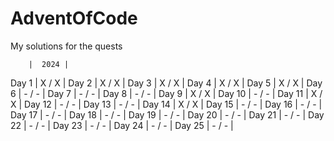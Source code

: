 # AdventOfCode

My solutions for the quests

		|  2024 |
Day	 1	| X / X |
Day	 2	| X / X |
Day	 3	| X / X |
Day	 4	| X / X |
Day	 5	| X / X |
Day	 6	| - / - |
Day	 7	| - / - |
Day	 8	| - / - |
Day	 9	| X / X |
Day	10	| - / - |
Day	11	| X / X |
Day	12	| - / - |
Day	13	| - / - |
Day	14	| X / X |
Day	15	| - / - |
Day	16	| - / - |
Day	17	| - / - |
Day	18	| - / - |
Day	19	| - / - |
Day	20	| - / - |
Day	21	| - / - |
Day	22	| - / - |
Day	23	| - / - |
Day	24	| - / - |
Day	25	| - / - |
